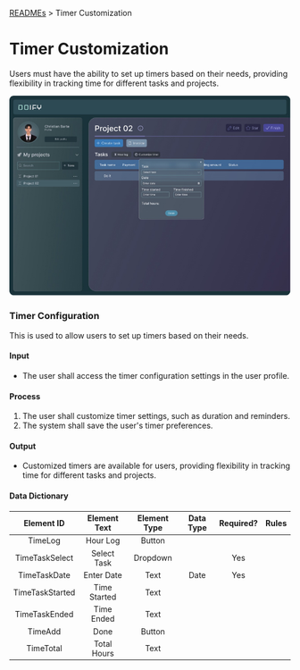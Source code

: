 [READMEs](/READMES) > Timer Customization

# Timer Customization
Users must have the ability to set up timers based on their needs, providing flexibility in tracking time for different tasks and projects.

![Timer Customization](../Images/05.png)

### Timer Configuration
This is used to allow users to set up timers based on their needs.

#### Input
* The user shall access the timer configuration settings in the user profile.

#### Process
1. The user shall customize timer settings, such as duration and reminders.
2. The system shall save the user's timer preferences.

#### Output 
* Customized timers are available for users, providing flexibility in tracking time for different tasks and projects.

#### Data Dictionary

| Element ID      | Element Text | Element Type | Data Type | Required? | Rules |
|:---------------:|:------------:|:------------:|:---------:|:---------:|:-----:|
| TimeLog         | Hour Log     | Button       |           |           |       |
| TimeTaskSelect  | Select Task  | Dropdown     |           | Yes       |       |
| TimeTaskDate    | Enter Date   | Text         | Date      | Yes       |       |
| TimeTaskStarted | Time Started | Text         |           |           |       |
| TimeTaskEnded   | Time Ended   | Text         |           |           |       |
| TimeAdd         | Done         | Button       |           |           |       |
| TimeTotal       | Total Hours  | Text         |           |           |       |

